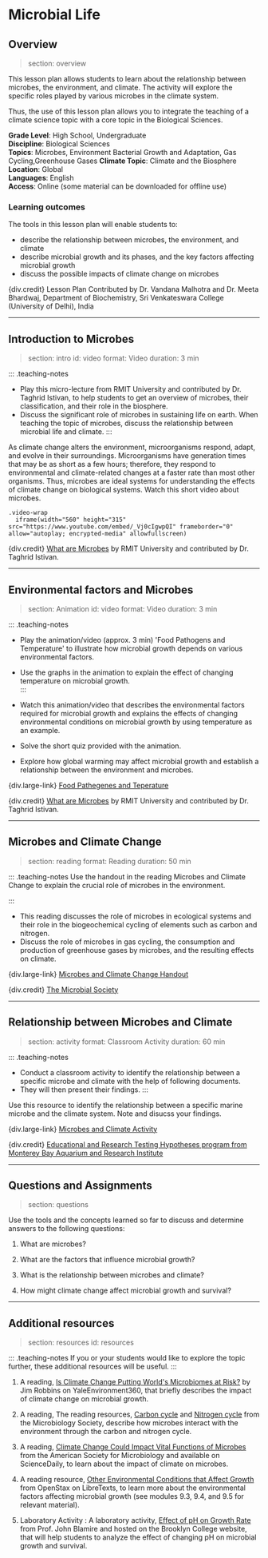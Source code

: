 # Microbial Life

## Overview
> section: overview

This lesson plan allows students to learn about the relationship between microbes, the environment, and climate. The activity will explore the specific roles played by various microbes in the climate system.

Thus, the use of this lesson plan allows you to integrate the teaching of a climate science topic with a core topic in the Biological Sciences.

__Grade Level__: High School, Undergraduate  
__Discipline__: Biological Sciences  
__Topics__: Microbes, Environment Bacterial Growth and Adaptation, Gas Cycling,Greenhouse Gases
__Climate Topic__: Climate and the Biosphere  
__Location__: Global  
__Languages__: English  
__Access__: Online (some material can be downloaded for offline use)

### Learning outcomes

The tools in this lesson plan will enable students to:

* describe the relationship between microbes, the environment, and climate
* describe microbial growth and its phases, and the key factors affecting microbial growth
* discuss the possible impacts of climate change on microbes

{div.credit} Lesson Plan Contributed by Dr. Vandana Malhotra and Dr. Meeta Bhardwaj, Department of Biochemistry, Sri Venkateswara College (University of Delhi), India

---
## Introduction to Microbes
> section: intro
> id: video
> format: Video
> duration: 3 min

::: .teaching-notes
* Play this micro-lecture from RMIT University and contributed by Dr. Taghrid Istivan, to help students to get an overview of microbes, their classification, and their role in the biosphere.
* Discuss the significant role of microbes in sustaining life on earth. When teaching the topic of microbes, discuss the relationship between microbial life and climate.
:::

As climate change alters the environment, microorganisms respond, adapt, and evolve in their surroundings. Microorganisms have generation times that may be as short as a few hours; therefore, they respond to environmental and climate-related changes at a faster rate than most other organisms. Thus, microbes are ideal systems for understanding the effects of climate change on biological systems.
Watch this short video about microbes.

    .video-wrap
      iframe(width="560" height="315" src="https://www.youtube.com/embed/_Vj0cIgwpQI" frameborder="0" allow="autoplay; encrypted-media" allowfullscreen)

{div.credit} [What are Microbes](https://www.rmit.edu.au/media-objects/multimedia/video/seh/how-stuff-works/what-are-microbes) by RMIT University and contributed by Dr. Taghrid Istivan.

---

## Environmental factors and Microbes
> section: Animation
> id: video
> format: Video
> duration: 3 min

::: .teaching-notes
* Play the animation/video (approx. 3 min) 'Food Pathogens and Temperature' to illustrate how microbial growth depends on various environmental factors. 
* Use the graphs in the animation to explain the effect of changing temperature on microbial growth.  
:::

* Watch this animation/video that describes the environmental factors required for microbial growth and explains the effects of changing environmental conditions on microbial growth by using temperature as an example.
* Solve the short quiz provided with the animation.
* Explore how global warming may affect microbial growth and establish a relationship between the environment and microbes.

{div.large-link} [Food Pathegenes and Teperature](http://highered.mheducation.com/sites/0072501855/student_view0/chapter16/animation_quiz_1.html)   

{div.credit} [What are Microbes](https://www.rmit.edu.au/media-objects/multimedia/video/seh/how-stuff-works/what-are-microbes) by RMIT University and contributed by Dr. Taghrid Istivan.

---

## Microbes and Climate Change
> section: reading
> format: Reading
> duration: 50 min

::: .teaching-notes
Use the handout in the reading Microbes and Climate Change to explain the crucial role of microbes in the environment.

:::

* This reading discusses the role of microbes in ecological systems and their role in the biogeochemical cycling of elements such as carbon and nitrogen.
* Discuss the role of microbes in gas cycling, the consumption and production of greenhouse gases by microbes, and the resulting effects on climate.

{div.large-link} [Microbes and Climate Change Handout](https://microbiologysociety.org/uploads/assets/uploaded/f4c5c7a3-3386-427b-a5cafc7d2102806c.pdf) 

{div.credit} [The Microbial Society](https://microbiologysociety.org/)

---

## Relationship between Microbes and Climate
> section: activity
> format: Classroom Activity
> duration: 60 min

::: .teaching-notes
* Conduct a classroom activity to identify the relationship between a specific microbe and climate with the help of following documents.
* They will then present their findings.
:::

Use this resource to identify the relationship between a specific marine microbe and the climate system. Note and disucss your findings.

{div.large-link} [Microbes and Climate Activity](https://www.mbari.org/wp-content/uploads/2016/01/Microbe-climate_student.pdf) 

{div.credit} [Educational and Research Testing Hypotheses program from Monterey Bay Aquarium and Research Institute](https://www.mbari.org/)

---

## Questions and Assignments

> section: questions

Use the tools and the concepts learned so far to discuss and determine answers to the following questions:

1. What are microbes? 
   
2. What are the factors that influence microbial growth?
   
3. What is the relationship between microbes and climate?

4. How might climate change affect microbial growth and survival?

---
## Additional resources
> section: resources
> id: resources

::: .teaching-notes
If you or your students would like to explore the topic further, these additional resources will be useful.
:::

1. A reading, [Is Climate Change Putting World's Microbiomes at Risk?](http://www.who.int/globalchange/environment/en/chapter6.pdf) by Jim Robbins on YaleEnvironment360, that briefly describes the impact of climate change on microbial growth.  

2. A reading, The reading resources, [Carbon cycle](http://microbiologyonline.org/about-microbiology/microbes-and-the-outdoors/carbon-cycle) and [Nitrogen cycle](http://microbiologyonline.org/about-microbiology/microbes-and-the-outdoors/nitrogen-cycle) from the Microbiology Society, describe how microbes interact with the environment through the carbon and nitrogen cycle.

3. A reading, [Climate Change Could Impact Vital Functions of Microbes](http://www.sciencedaily.com/releases/2008/06/080603085922.htm) from the American Society for Microbiology and available on ScienceDaily, to learn about the impact of climate on microbes.

4. A reading resource, [Other Environmental Conditions that Affect Growth](https://bio.libretexts.org/TextMaps/Microbiology/Book%253A_Microbiology_(OpenStax)/09%253A_Microbial_Growth/9.5%253A_Other_Environmental_Conditions_that_Affect_Growth) from OpenStax on LibreTexts, to learn more about the environmental factors affecting microbial growth (see modules 9.3, 9.4, and 9.5 for relevant material).

5. Laboratory Activity : A laboratory activity, [Effect of pH on Growth Rate](http://www.brooklyn.cuny.edu/bc/ahp/CellBio/Growth/MGpH.html) from Prof. John Blamire and hosted on the Brooklyn College website, that will help students to analyze the effect of changing pH on microbial growth and survival.
